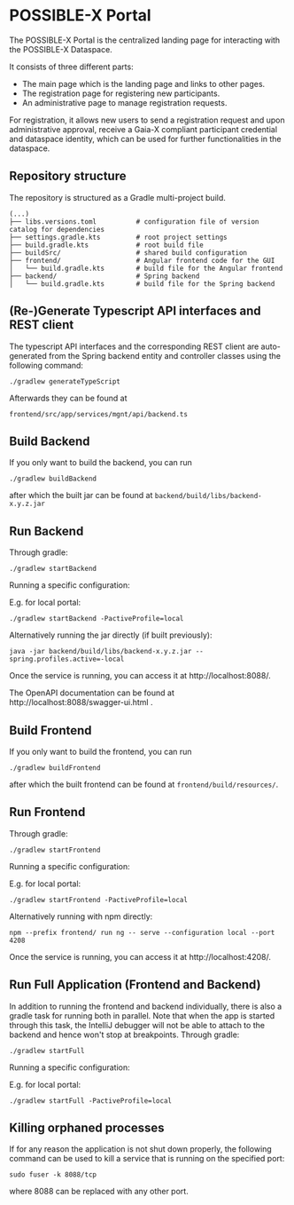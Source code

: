 # POSSIBLE-X Portal

The POSSIBLE-X Portal is the centralized landing page for interacting with the POSSIBLE-X Dataspace.

It consists of three different parts:

* The main page which is the landing page and links to other pages.
* The registration page for registering new participants.
* An administrative page to manage registration requests.

For registration, it allows new users to send a registration request and upon administrative approval, receive a Gaia-X
compliant participant credential and dataspace identity, which can be used for further functionalities in the dataspace.

## Repository structure

The repository is structured as a Gradle multi-project build.

```
(...)
├── libs.versions.toml          # configuration file of version catalog for dependencies
├── settings.gradle.kts         # root project settings
├── build.gradle.kts            # root build file
├── buildSrc/                   # shared build configuration
├── frontend/                   # Angular frontend code for the GUI
│   └── build.gradle.kts        # build file for the Angular frontend
├── backend/                    # Spring backend
│   └── build.gradle.kts        # build file for the Spring backend
```

## (Re-)Generate Typescript API interfaces and REST client

The typescript API interfaces and the corresponding REST client are auto-generated from the Spring backend entity and
controller classes using the following command:

```
./gradlew generateTypeScript
```

Afterwards they can be found at

```
frontend/src/app/services/mgnt/api/backend.ts
```

## Build Backend

If you only want to build the backend, you can run

```
./gradlew buildBackend
```

after which the built jar can be found at `backend/build/libs/backend-x.y.z.jar`

## Run Backend

Through gradle:

```
./gradlew startBackend
```

Running a specific configuration:

E.g. for local portal:

```
./gradlew startBackend -PactiveProfile=local
```

Alternatively running the jar directly (if built previously):

```
java -jar backend/build/libs/backend-x.y.z.jar --spring.profiles.active=-local
```

Once the service is running, you can access it at http://localhost:8088/.

The OpenAPI documentation can be found at http://localhost:8088/swagger-ui.html .

## Build Frontend

If you only want to build the frontend, you can run

```
./gradlew buildFrontend
```

after which the built frontend can be found at `frontend/build/resources/`.

## Run Frontend

Through gradle:

```
./gradlew startFrontend
```

Running a specific configuration:

E.g. for local portal:

```
./gradlew startFrontend -PactiveProfile=local
```

Alternatively running with npm directly:

```
npm --prefix frontend/ run ng -- serve --configuration local --port 4208
```

Once the service is running, you can access it at http://localhost:4208/.

## Run Full Application (Frontend and Backend)

In addition to running the frontend and backend individually, there is also a gradle task for running both in parallel.
Note that when the app is started through this task, the IntelliJ debugger will not be able to attach to the backend and
hence won't stop at breakpoints.
Through gradle:

```
./gradlew startFull
```

Running a specific configuration:

E.g. for local portal:

```
./gradlew startFull -PactiveProfile=local
```

## Killing orphaned processes

If for any reason the application is not shut down properly, the following command can be used to kill a service that is
running on the specified port:

```
sudo fuser -k 8088/tcp
```

where 8088 can be replaced with any other port.